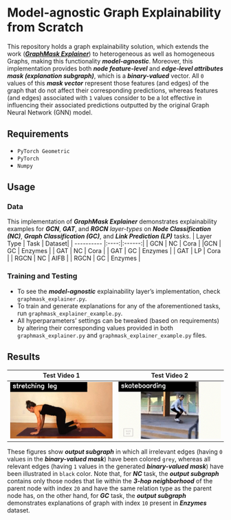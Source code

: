 # Model-agnostic Graph Explainability from Scratch

This repository holds a graph explainability solution, which extends the work ([***GraphMask Explainer***](https://arxiv.org/pdf/2010.00577.pdf)) to heterogeneous as well as homogeneous Graphs, making this functionality ***model-agnostic***. Moreover, this implementation provides both ***node feature-level*** and ***edge-level attributes mask (explanation subgraph)***, which is a ***binary-valued*** vector. All `0` values of this ***mask vector*** represent those features (and edges) of the graph that do not affect their corresponding predictions, whereas features (and edges) associated with `1` values consider to be a lot effective in influencing their associated predictions outputted by the original Graph Neural Network (GNN) model.
## Requirements
-	`PyTorch Geometric`
-	`PyTorch`
-	`Numpy`
## Usage
### Data
This implementation of ***GraphMask Explainer*** demonstrates explainability examples for ***GCN***, ***GAT***, and ***RGCN*** *layer-types* on ***Node Classification (NC)***, ***Graph Classification (GC)***, and ***Link Prediction (LP)*** tasks.
| Layer Type | Task | Dataset|
| ---------- |:----:|:------:|
| GCN | NC | Cora |
|GCN | GC | Enzymes |
| GAT | NC | Cora |
| GAT | GC | Enzymes |
| GAT | LP | Cora |
| RGCN | NC | AIFB |
| RGCN | GC | Enzymes |
### Training and Testing
-	To see the ***model-agnostic*** explainability layer’s implementation, check `graphmask_explainer.py`.
-	To train and generate explanations for any of the aforementioned tasks, run `graphmask_explainer_example.py`.
-	All hyperparameters’ settings can be tweaked (based on requirements) by altering their corresponding values provided in both `graphmask_explainer.py` and `graphmask_explainer_example.py` files.
## Results

| Test Video 1        | Test Video 2           |
| ------------------------- |:----------------------------:|
| ![alt text](https://github.com/fork123aniket/Human-Activity-Recognition/blob/main/Images/Sample1.gif) | ![alt text](https://github.com/fork123aniket/Human-Activity-Recognition/blob/main/Images/Sample2.gif) |

These figures show ***output subgraph*** in which all irrelevant edges (having `0` values in the ***binary-valued mask***) have been colored `grey`, whereas all relevant edges (having `1` values in the generated ***binary-valued mask***) have been illustrated in `black` color. Note that, for ***NC*** task, the ***output subgraph*** contains only those nodes that lie within the ***3-hop neighborhood*** of the parent node with index `20` and have the same relation type as the parent node has, on the other hand, for ***GC*** task, the ***output subgraph*** demonstrates explanations of graph with index `10` present in ***Enzymes*** dataset.
